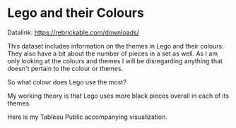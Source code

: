 # Lego and their Colours 

Datalink: https://rebrickable.com/downloads/

This dataset includes information on the themes in Lego and their colours. They also have a bit about the number of pieces in a set as well. As I am only looking at the colours and themes I will be disregarding anything that doesn't pertain to the colour or themes. 

So what colour does Lego use the most?

My working theory is that Lego uses more black pieces overall in each of its themes.

Here is my Tableau Public accompanying visualization.
